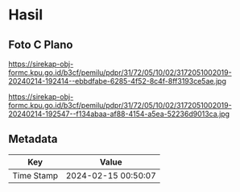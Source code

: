 # Hasil

## Foto C Plano

https://sirekap-obj-formc.kpu.go.id/b3cf/pemilu/pdpr/31/72/05/10/02/3172051002019-20240214-192414--ebbdfabe-6285-4f52-8c4f-8ff3193ce5ae.jpg

https://sirekap-obj-formc.kpu.go.id/b3cf/pemilu/pdpr/31/72/05/10/02/3172051002019-20240214-192547--f134abaa-af88-4154-a5ea-52236d9013ca.jpg


## Metadata

| Key        | Value               |
| ---------- | ------------------- |
| Time Stamp | 2024-02-15 00:50:07 |



